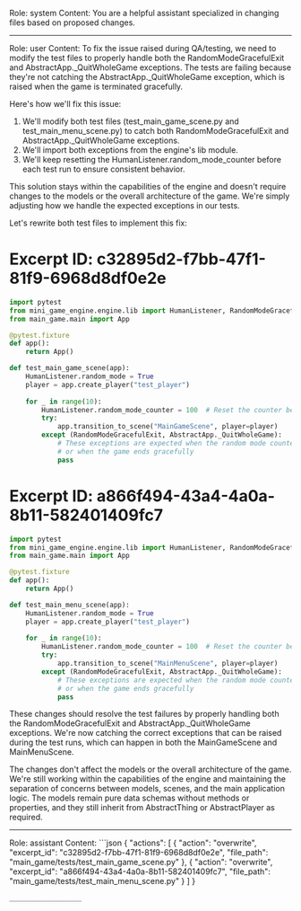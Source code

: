 Role: system
Content: You are a helpful assistant specialized in changing files based on proposed changes.
__________________
Role: user
Content: To fix the issue raised during QA/testing, we need to modify the test files to properly handle both the RandomModeGracefulExit and AbstractApp._QuitWholeGame exceptions. The tests are failing because they're not catching the AbstractApp._QuitWholeGame exception, which is raised when the game is terminated gracefully.

Here's how we'll fix this issue:

1. We'll modify both test files (test_main_game_scene.py and test_main_menu_scene.py) to catch both RandomModeGracefulExit and AbstractApp._QuitWholeGame exceptions.
2. We'll import both exceptions from the engine's lib module.
3. We'll keep resetting the HumanListener.random_mode_counter before each test run to ensure consistent behavior.

This solution stays within the capabilities of the engine and doesn't require changes to the models or the overall architecture of the game. We're simply adjusting how we handle the expected exceptions in our tests.

Let's rewrite both test files to implement this fix:

# Excerpt ID: c32895d2-f7bb-47f1-81f9-6968d8df0e2e
```python main_game/tests/test_main_game_scene.py
import pytest
from mini_game_engine.engine.lib import HumanListener, RandomModeGracefulExit, AbstractApp
from main_game.main import App

@pytest.fixture
def app():
    return App()

def test_main_game_scene(app):
    HumanListener.random_mode = True
    player = app.create_player("test_player")
    
    for _ in range(10):
        HumanListener.random_mode_counter = 100  # Reset the counter before each run
        try:
            app.transition_to_scene("MainGameScene", player=player)
        except (RandomModeGracefulExit, AbstractApp._QuitWholeGame):
            # These exceptions are expected when the random mode counter reaches zero
            # or when the game ends gracefully
            pass
```

# Excerpt ID: a866f494-43a4-4a0a-8b11-582401409fc7
```python main_game/tests/test_main_menu_scene.py
import pytest
from mini_game_engine.engine.lib import HumanListener, RandomModeGracefulExit, AbstractApp
from main_game.main import App

@pytest.fixture
def app():
    return App()

def test_main_menu_scene(app):
    HumanListener.random_mode = True
    player = app.create_player("test_player")
    
    for _ in range(10):
        HumanListener.random_mode_counter = 100  # Reset the counter before each run
        try:
            app.transition_to_scene("MainMenuScene", player=player)
        except (RandomModeGracefulExit, AbstractApp._QuitWholeGame):
            # These exceptions are expected when the random mode counter reaches zero
            # or when the game ends gracefully
            pass
```

These changes should resolve the test failures by properly handling both the RandomModeGracefulExit and AbstractApp._QuitWholeGame exceptions. We're now catching the correct exceptions that can be raised during the test runs, which can happen in both the MainGameScene and MainMenuScene.

The changes don't affect the models or the overall architecture of the game. We're still working within the capabilities of the engine and maintaining the separation of concerns between models, scenes, and the main application logic. The models remain pure data schemas without methods or properties, and they still inherit from AbstractThing or AbstractPlayer as required.
__________________
Role: assistant
Content: ```json
{
  "actions": [
    {
      "action": "overwrite",
      "excerpt_id": "c32895d2-f7bb-47f1-81f9-6968d8df0e2e",
      "file_path": "main_game/tests/test_main_game_scene.py"
    },
    {
      "action": "overwrite",
      "excerpt_id": "a866f494-43a4-4a0a-8b11-582401409fc7",
      "file_path": "main_game/tests/test_main_menu_scene.py"
    }
  ]
}
```
__________________
